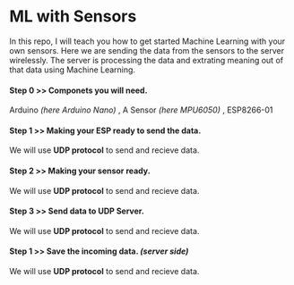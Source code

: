 # ML with Sensors
In this repo, I will teach you how to get started Machine Learning with your own sensors. Here we are sending the data from the sensors to the server wirelessly. The server is processing the data and extrating meaning out of that data using Machine Learning.
####  Step 0 >> Componets you will need.  
Arduino *(here Arduino Nano)* , A Sensor *(here MPU6050)* , ESP8266-01
####  Step 1 >> Making your ESP ready to send the data.  
We will use **UDP protocol** to send and recieve data.
####  Step 2 >> Making your sensor ready.  
We will use **UDP protocol** to send and recieve data.
####  Step 3 >> Send data to UDP Server.  
We will use **UDP protocol** to send and recieve data.
####  Step 1 >> Save the incoming data. *(server side)*  
We will use **UDP protocol** to send and recieve data.
